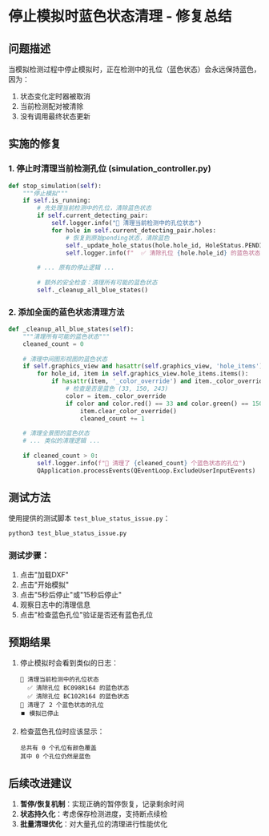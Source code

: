 # 停止模拟时蓝色状态清理 - 修复总结

## 问题描述
当模拟检测过程中停止模拟时，正在检测中的孔位（蓝色状态）会永远保持蓝色，因为：
1. 状态变化定时器被取消
2. 当前检测配对被清除
3. 没有调用最终状态更新

## 实施的修复

### 1. 停止时清理当前检测孔位 (simulation_controller.py)
```python
def stop_simulation(self):
    """停止模拟"""
    if self.is_running:
        # 先处理当前检测中的孔位，清除蓝色状态
        if self.current_detecting_pair:
            self.logger.info("🔄 清理当前检测中的孔位状态")
            for hole in self.current_detecting_pair.holes:
                # 恢复到原始pending状态，清除蓝色
                self._update_hole_status(hole.hole_id, HoleStatus.PENDING, color_override=None)
                self.logger.info(f"  ✅ 清除孔位 {hole.hole_id} 的蓝色状态")
        
        # ... 原有的停止逻辑 ...
        
        # 额外的安全检查：清理所有可能的蓝色状态
        self._cleanup_all_blue_states()
```

### 2. 添加全面的蓝色状态清理方法
```python
def _cleanup_all_blue_states(self):
    """清理所有可能的蓝色状态"""
    cleaned_count = 0
    
    # 清理中间图形视图的蓝色状态
    if self.graphics_view and hasattr(self.graphics_view, 'hole_items'):
        for hole_id, item in self.graphics_view.hole_items.items():
            if hasattr(item, '_color_override') and item._color_override:
                # 检查是否是蓝色 (33, 150, 243)
                color = item._color_override
                if color and color.red() == 33 and color.green() == 150 and color.blue() == 243:
                    item.clear_color_override()
                    cleaned_count += 1
                    
    # 清理全景图的蓝色状态  
    # ... 类似的清理逻辑 ...
    
    if cleaned_count > 0:
        self.logger.info(f"🧹 清理了 {cleaned_count} 个蓝色状态的孔位")
        QApplication.processEvents(QEventLoop.ExcludeUserInputEvents)
```

## 测试方法

使用提供的测试脚本 `test_blue_status_issue.py`：

```bash
python3 test_blue_status_issue.py
```

### 测试步骤：
1. 点击"加载DXF"
2. 点击"开始模拟"
3. 点击"5秒后停止"或"15秒后停止"
4. 观察日志中的清理信息
5. 点击"检查蓝色孔位"验证是否还有蓝色孔位

## 预期结果

1. 停止模拟时会看到类似的日志：
   ```
   🔄 清理当前检测中的孔位状态
     ✅ 清除孔位 BC098R164 的蓝色状态
     ✅ 清除孔位 BC102R164 的蓝色状态
   🧹 清理了 2 个蓝色状态的孔位
   ⏹️ 模拟已停止
   ```

2. 检查蓝色孔位时应该显示：
   ```
   总共有 0 个孔位有颜色覆盖
   其中 0 个孔位仍然是蓝色
   ```

## 后续改进建议

1. **暂停/恢复机制**：实现正确的暂停恢复，记录剩余时间
2. **状态持久化**：考虑保存检测进度，支持断点续检
3. **批量清理优化**：对大量孔位的清理进行性能优化